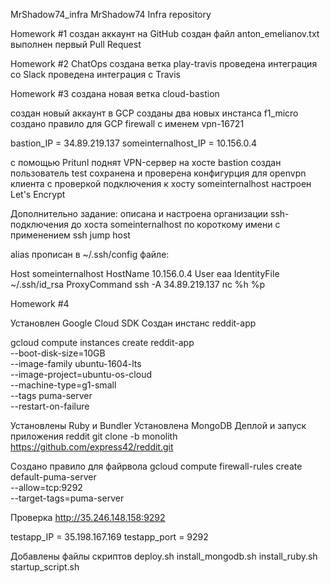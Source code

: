 MrShadow74_infra
MrShadow74 Infra repository

Homework #1
создан аккаунт на GitHub
создан файл anton_emelianov.txt
выполнен первый Pull Request

Homework #2 ChatOps
создана ветка play-travis
проведена интеграция со Slack
проведена интеграция с Travis

Homework #3
создана новая ветка cloud-bastion

создан новый аккаунт в GCP
созданы два новых инстанса f1_micro
создано правило для GCP firewall с именем vpn-16721

bastion_IP = 34.89.219.137
someinternalhost_IP = 10.156.0.4

с помощью Pritunl поднят VPN-сервер на хосте bastion
создан пользователь test
сохранена и проверена конфигурция для openvpn клиента с проверкой подключения к хосту someinternalhost
настроен Let's Encrypt 

Дополнительно задание:
описана и настроена организации ssh-подключения до хоста someinternalhost по короткому имени с применением ssh jump host

alias прописан в ~/.ssh/config файле:

Host someinternalhost
HostName 10.156.0.4
User eaa
IdentityFile ~/.ssh/id_rsa
ProxyCommand ssh -A 34.89.219.137 nc %h %p

Homework #4

Установлен Google Cloud SDK
Создан инстанс reddit-app

gcloud compute instances create reddit-app \
--boot-disk-size=10GB \
--image-family ubuntu-1604-lts \
--image-project=ubuntu-os-cloud \
--machine-type=g1-small \
--tags puma-server \
--restart-on-failure

Установлены Ruby и Bundler
Установлена MongoDB
Деплой и запуск приложения reddit
git clone -b monolith https://github.com/express42/reddit.git

Создано правило для файрвола
gcloud compute firewall-rules create default-puma-server \
  --allow=tcp:9292 \
  --target-tags=puma-server

Проверка http://35.246.148.158:9292

testapp_IP = 35.198.167.169
testapp_port = 9292

Добавлены файлы скриптов
deploy.sh
install_mongodb.sh
install_ruby.sh
startup_script.sh
